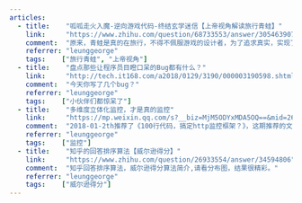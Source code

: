 ```yaml
---
articles:
  - title:    "呱呱走火入魔-逆向游戏代码-终结玄学迷信【上帝视角解读旅行青蛙】"
    link:     "https://www.zhihu.com/question/68733553/answer/305463907"
    comment:  "原来，青蛙是真的在旅行，不得不佩服游戏的设计者，为了追求真实，实现了一套非常完整的旅行模拟系统，有严谨的旅游路线设计。这才是工匠精神啊。"
    referrer: "leunggeorge"
    tags:    ["旅行青蛙", "上帝视角"]
  - title:    "盘点那些让程序员目瞪口呆的Bug都有什么？"
    link:     "http://tech.it168.com/a2018/0129/3190/000003190598.shtml"
    comment:  "今天你写了几个bug？"
    referrer: "leunggeorge"
    tags:    ["小伙伴们都惊呆了"]
  - title:    "多维度立体化监控，才是真的监控"
    link:     "https://mp.weixin.qq.com/s?__biz=MjM5ODYxMDA5OQ==&mid=2651960886&idx=1&sn=948b4c8bc1c351da312eaa1d056c8dd2&chksm=bd2d03ea8a5a8afc3d813295e7d7160e37cd1e3d1e5081d3d09fa3abdca673824c93ae08f8d9&mpshare=1&scene=24&srcid=0209nNglK0UzuN7As1q2rxp0&key=e64751ce77cb20c70c4045089f4e415d39d3a09b77656c0c6e566c3dd000ee6209ff51ff23398c839e19250367f0bb902a36e70f2f5200f1ae0cb7d490dabca960720f98e159df527a597677593f798e&ascene=0&uin=MjA1OTQ1MjU%3D&devicetype=iMac+MacBookPro12%2C1+OSX+OSX+10.11.5+build(15F34)&version=12020810&nettype=WIFI&lang=en&fontScale=100&pass_ticket=uxmdBCXSjnc3yLksbHKy5%2BBmEGxVNA9hU5moJm5YDVM%3D"
    comment:  "2018-01-2th推荐了《100行代码，搞定http监控框架？》，这期推荐的文章也同样精彩！"
    referrer: "leunggeorge"
    tags:    ["监控"]
  - title:    "知乎的回答排序算法【威尔逊得分】"
    link:     "https://www.zhihu.com/question/26933554/answer/34594806"
    comment:  "知乎回答排序算法，威尔逊得分算法简介,请看分布图，结果很精彩。"
    referrer: "leunggeorge"
    tags:    ["威尔逊得分"]
---
```

